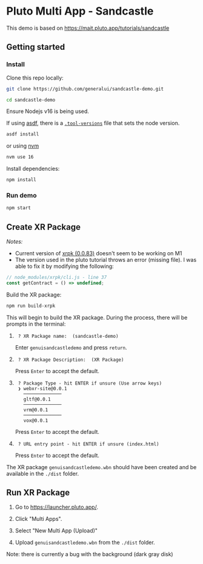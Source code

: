 # Pluto Multi App - Sandcastle

This demo is based on <https://mait.pluto.app/tutorials/sandcastle>

## Getting started

### Install

Clone this repo locally:

```sh
git clone https://github.com/generalui/sandcastle-demo.git
```

```sh
cd sandcastle-demo
```

Ensure Nodejs v16 is being used.

If using [asdf](https://github.com/asdf-vm/asdf-nodejs), there is a [`.tool-versions`](./.tool-versions) file that sets the node version.

```sh
asdf install
```

or using [nvm](https://github.com/nvm-sh/nvm)

```sh
nvm use 16
```

Install dependencies:

```sh
npm install
```

### Run demo

```sh
npm start
```

## Create XR Package

_Notes:_

- Current version of [xrpk (0.0.83)](https://github.com/webaverse/xrpk/issues/1) doesn't seem to be working on M1
- The version used in the pluto tutorial throws an error (missing file). I was able to fix it by modifying the following:

```javascript
// node_modules/xrpk/cli.js - line 37
const getContract = () => undefined;
```

Build the XR package:

```sh
npm run build-xrpk
```

This will begin to build the XR package. During the process, there will be prompts in the terminal:

1. ```console
    ? XR Package name:  (sandcastle-demo)
    ```

    Enter `genuisandcastledemo` and press `return`.

1. ```console
    ? XR Package Description:  (XR Package)
    ```

    Press `Enter` to accept the default.

1. ```console
    ? Package Type - hit ENTER if unsure (Use arrow keys)
    ❯ webxr-site@0.0.1
      ──────────────
      gltf@0.0.1
      ──────────────
      vrm@0.0.1
      ──────────────
      vox@0.0.1
    ```

    Press `Enter` to accept the default.

1. ```console
    ? URL entry point - hit ENTER if unsure (index.html)
    ```

    Press `Enter` to accept the default.

The XR package `genuisandcastledemo.wbn` should have been created and be available in the `./dist` folder.

## Run XR Package

1. Go to <https://launcher.pluto.app/>.

1. Click "Multi Apps".

1. Select "New Multi App (Upload)"

1. Upload `genuisandcastledemo.wbn` from the `./dist` folder.

Note: there is currently a bug with the background (dark gray disk)
